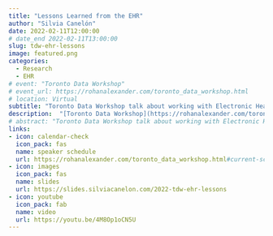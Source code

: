 ```yaml
---
title: "Lessons Learned from the EHR"
author: "Silvia Canelón"
date: 2022-02-11T12:00:00
# date_end 2022-02-11T13:00:00
slug: tdw-ehr-lessons
image: featured.png
categories:
  - Research
  - EHR
# event: "Toronto Data Workshop"
# event_url: https://rohanalexander.com/toronto_data_workshop.html
# location: Virtual
subtitle: "Toronto Data Workshop talk about working with Electronic Health Record data"
description:  "[Toronto Data Workshop](https://rohanalexander.com/toronto_data_workshop.html) talk about working with Electronic Health Record data"
# abstract: "Toronto Data Workshop talk about working with Electronic Health Record data"
links:
- icon: calendar-check
  icon_pack: fas
  name: speaker schedule
  url: https://rohanalexander.com/toronto_data_workshop.html#current-schedule
- icon: images
  icon_pack: fas
  name: slides
  url: https://slides.silviacanelon.com/2022-tdw-ehr-lessons
- icon: youtube
  icon_pack: fab
  name: video
  url: https://youtu.be/4M8Op1oCN5U
---
```

